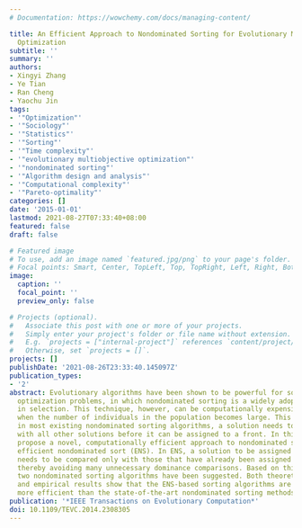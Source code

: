 ```yaml
---
# Documentation: https://wowchemy.com/docs/managing-content/

title: An Efficient Approach to Nondominated Sorting for Evolutionary Multiobjective
  Optimization
subtitle: ''
summary: ''
authors:
- Xingyi Zhang
- Ye Tian
- Ran Cheng
- Yaochu Jin
tags:
- '"Optimization"'
- '"Sociology"'
- '"Statistics"'
- '"Sorting"'
- '"Time complexity"'
- '"evolutionary multiobjective optimization"'
- '"nondominated sorting"'
- '"Algorithm design and analysis"'
- '"Computational complexity"'
- '"Pareto-optimality"'
categories: []
date: '2015-01-01'
lastmod: 2021-08-27T07:33:40+08:00
featured: false
draft: false

# Featured image
# To use, add an image named `featured.jpg/png` to your page's folder.
# Focal points: Smart, Center, TopLeft, Top, TopRight, Left, Right, BottomLeft, Bottom, BottomRight.
image:
  caption: ''
  focal_point: ''
  preview_only: false

# Projects (optional).
#   Associate this post with one or more of your projects.
#   Simply enter your project's folder or file name without extension.
#   E.g. `projects = ["internal-project"]` references `content/project/deep-learning/index.md`.
#   Otherwise, set `projects = []`.
projects: []
publishDate: '2021-08-26T23:33:40.145097Z'
publication_types:
- '2'
abstract: Evolutionary algorithms have been shown to be powerful for solving multiobjective
  optimization problems, in which nondominated sorting is a widely adopted technique
  in selection. This technique, however, can be computationally expensive, especially
  when the number of individuals in the population becomes large. This is mainly because
  in most existing nondominated sorting algorithms, a solution needs to be compared
  with all other solutions before it can be assigned to a front. In this paper we
  propose a novel, computationally efficient approach to nondominated sorting, termed
  efficient nondominated sort (ENS). In ENS, a solution to be assigned to a front
  needs to be compared only with those that have already been assigned to a front,
  thereby avoiding many unnecessary dominance comparisons. Based on this new approach,
  two nondominated sorting algorithms have been suggested. Both theoretical analysis
  and empirical results show that the ENS-based sorting algorithms are computationally
  more efficient than the state-of-the-art nondominated sorting methods.
publication: '*IEEE Transactions on Evolutionary Computation*'
doi: 10.1109/TEVC.2014.2308305
---
```

